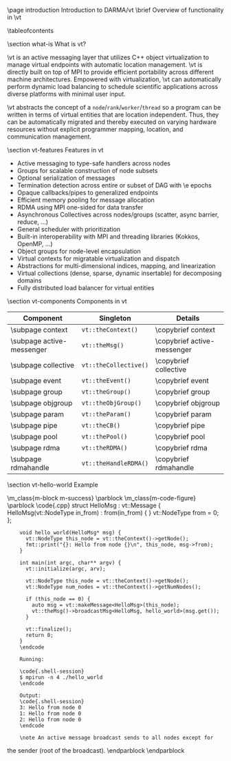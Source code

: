 \page introduction Introduction to DARMA/vt
\brief Overview of functionality in \vt

\tableofcontents

\section what-is What is vt?

\vt is an active messaging layer that utilizes C++ object virtualization to
manage virtual endpoints with automatic location management. \vt is directly
built on top of MPI to provide efficient portability across different machine
architectures. Empowered with virtualization, \vt can automatically perform
dynamic load balancing to schedule scientific applications across diverse
platforms with minimal user input.

\vt abstracts the concept of a `node`/`rank`/`worker`/`thread` so a program can
be written in terms of virtual entities that are location independent. Thus,
they can be automatically migrated and thereby executed on varying hardware
resources without explicit programmer mapping, location, and communication
management.

\section vt-features Features in vt

-  Active messaging to type-safe handlers across nodes
-  Groups for scalable construction of node subsets
-  Optional serialization of messages
-  Termination detection across entire or subset of DAG with \e epochs
-  Opaque callbacks/pipes to generalized endpoints
-  Efficient memory pooling for message allocation
-  RDMA using MPI one-sided for data transfer
-  Asynchronous Collectives across nodes/groups (scatter, async barrier, reduce, ...)
-  General scheduler with prioritization
-  Built-in interoperability with MPI and threading libraries (Kokkos, OpenMP, ...)
-  Object groups for node-level encapsulation
-  Virtual contexts for migratable virtualization and dispatch
-  Abstractions for multi-dimensional indices, mapping, and linearization
-  Virtual collections (dense, sparse, dynamic insertable) for decomposing domains
-  Fully distributed load balancer for virtual entities

\section vt-components Components in vt

| Component                   | Singleton             | Details                     |
| --------------------------- | --------------------- | --------------------------- |
| \subpage context            | `vt::theContext()`    | \copybrief context          |
| \subpage active-messenger   | `vt::theMsg()`        | \copybrief active-messenger |
| \subpage collective         | `vt::theCollective()` | \copybrief collective       |
| \subpage event              | `vt::theEvent()`      | \copybrief event            |
| \subpage group              | `vt::theGroup()`      | \copybrief group            |
| \subpage objgroup           | `vt::theObjGroup()`   | \copybrief objgroup         |
| \subpage param              | `vt::theParam()`      | \copybrief param            |
| \subpage pipe               | `vt::theCB()`         | \copybrief pipe             |
| \subpage pool               | `vt::thePool()`       | \copybrief pool             |
| \subpage rdma               | `vt::theRDMA()`       | \copybrief rdma             |
| \subpage rdmahandle         | `vt::theHandleRDMA()` | \copybrief rdmahandle       |

\section vt-hello-world Example

\m_class{m-block m-success}
\parblock
    \m_class{m-code-figure} \parblock
        \code{.cpp}
        struct HelloMsg : vt::Message {
          HelloMsg(vt::NodeType in_from) : from(in_from) { }
          vt::NodeType from = 0;
        };

        void hello_world(HelloMsg* msg) {
          vt::NodeType this_node = vt::theContext()->getNode();
          fmt::print("{}: Hello from node {}\n", this_node, msg->from);
        }

        int main(int argc, char** argv) {
          vt::initialize(argc, arv);

          vt::NodeType this_node = vt::theContext()->getNode();
          vt::NodeType num_nodes = vt::theContext()->getNumNodes();

          if (this_node == 0) {
            auto msg = vt::makeMessage<HelloMsg>(this_node);
            vt::theMsg()->broadcastMsg<HelloMsg, hello_world>(msg.get());
          }

          vt::finalize();
          return 0;
        }
        \endcode

        Running:

        \code{.shell-session}
        $ mpirun -n 4 ./hello_world
        \endcode

        Output:
        \code{.shell-session}
        3: Hello from node 0
        1: Hello from node 0
        2: Hello from node 0
        \endcode

        \note An active message broadcast sends to all nodes except for
the sender (root of the broadcast).
    \endparblock
\endparblock
